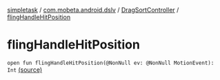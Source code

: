 [simpletask](../../index.md) / [com.mobeta.android.dslv](../index.md) / [DragSortController](index.md) / [flingHandleHitPosition](.)

# flingHandleHitPosition

`open fun flingHandleHitPosition(@NonNull ev: @NonNull MotionEvent): Int` [(source)](https://github.com/mpcjanssen/simpletask-android/blob/master/src/main/java/com/mobeta/android/dslv/DragSortController.java#L347)